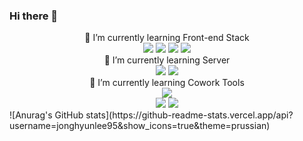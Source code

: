   ### Hi there 👋

  <!--
  **jonghyunlee95/jonghyunlee95** is a ✨ _special_ ✨ repository because its `README.md` (this file) appears on your GitHub profile.

  Here are some ideas to get you started:

  - 🔭 I’m currently working on ...
  - 🌱 I’m currently learning ...
  - 👯 I’m looking to collaborate on ...
  - 🤔 I’m looking for help with ...
  - 💬 Ask me about ...
  - 📫 How to reach me: ...
  - 😄 Pronouns: ...
  - ⚡ Fun fact: ...
  --> 
  
 <div align="center">
  🌱 I’m currently learning Front-end Stack <br>
    <img src="https://img.shields.io/badge/HTML5-E34F26?style=plastic&logo=HTML5&logoColor=white"> 
    <img src="https://img.shields.io/badge/CSS3-1572B6?style=plastic&logo=CSS3&logoColor=white"> 
    <img src="https://img.shields.io/badge/JS-F7DF1E?style=plastic&logo=JAVASCRIPT&logoColor=white"> 
    <img src="https://img.shields.io/badge/REACT-61DAFB?style=plastic&logo=REACT&logoColor=white"> <br>
   🌱 I’m currently learning Server <br>
    <img src="https://img.shields.io/badge/AWS-232F3E?style=plastic&logo=amazonaws&logoColor=white">
    <img src="https://img.shields.io/badge/AWS EC2-FF9900?style=plastic&logo=amazonec2&logoColor=white"> <br>
  🌱 I’m currently learning Cowork Tools <br>
    <img src="https://img.shields.io/badge/NOTION-000000?style=plastic&logo=NOTION&logoColor=white"> <br>
    <img src="https://img.shields.io/badge/GIT-F05032?style=plastic&logo=GIT&logoColor=white">  
    <img src="https://img.shields.io/badge/GITHUB-181717?style=plastic&logo=GITHUB&logoColor=white"> <br> 
</div>
![Anurag's GitHub stats](https://github-readme-stats.vercel.app/api?username=jonghyunlee95&show_icons=true&theme=prussian)

